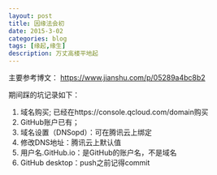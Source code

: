 ```yaml
---
layout: post
title: 因缘法会初
date: 2015-3-02
categories: blog
tags: [缘起,缘生]
description: 万丈高楼平地起
---
```


主要参考博文：
https://www.jianshu.com/p/05289a4bc8b2<br>

期间踩的坑记录如下：
1. 域名购买; 已经在https://console.qcloud.com/domain购买
2. GitHub账户已有；
3. 域名设置（DNSopd）：可在腾讯云上绑定
4. 修改DNS地址：腾讯云上默认值
5. 用户名.GitHub.io：是GitHub的账户名，不是域名
6. GitHub desktop：push之前记得commit
